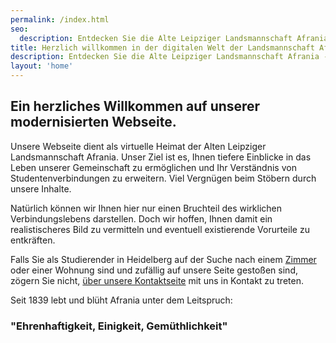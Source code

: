 ```yaml
---
permalink: /index.html
seo:
  description: Entdecken Sie die Alte Leipziger Landsmannschaft Afrania - Eine Gemeinschaft, die Einblicke in das Studentenleben und Verbindungen in Heidelberg bietet, mit Informationen zu Wohnraum, Programm und Kontaktmöglichkeiten.
title: Herzlich willkommen in der digitalen Welt der Landsmannschaft Afrania
description: Entdecken Sie die Alte Leipziger Landsmannschaft Afrania - Eine Gemeinschaft, die Einblicke in das Studentenleben und Verbindungen in Heidelberg bietet, mit Informationen zu Wohnraum, Programm und Kontaktmöglichkeiten.
layout: 'home'
---
```


## Ein herzliches Willkommen auf unserer modernisierten Webseite.

Unsere Webseite dient als virtuelle Heimat der Alten Leipziger Landsmannschaft Afrania. Unser Ziel ist es, Ihnen tiefere Einblicke in das Leben unserer Gemeinschaft zu ermöglichen und Ihr Verständnis von Studentenverbindungen zu erweitern. Viel Vergnügen beim Stöbern durch unsere Inhalte.

Natürlich können wir Ihnen hier nur einen Bruchteil des wirklichen Verbindungslebens darstellen. Doch wir hoffen, Ihnen damit ein realistischeres Bild zu vermitteln und eventuell existierende Vorurteile zu entkräften.

Falls Sie als Studierender in Heidelberg auf der Suche nach einem [Zimmer](/zimmer/) oder einer Wohnung sind und zufällig auf unsere Seite gestoßen sind, zögern Sie nicht, [über unsere Kontaktseite](/kontakt/) mit uns in Kontakt zu treten.

Seit 1839 lebt und blüht Afrania unter dem Leitspruch:

### "Ehrenhaftigkeit, Einigkeit, Gemüthlichkeit"
